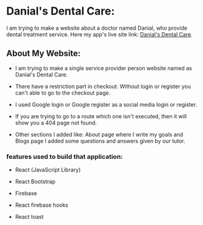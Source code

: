 # Danial's Dental Care:

I am trying to make a website about a doctor named Danial, who provide dental treatment service. Here my app's live site link: [Danial's Dental Care](https://assignment-10-cc88c.web.app/).

## About My Website:

* I am trying to make a single service provider person website named as Danial's Dental Care.

* There have a restriction part in checkout. Without login or register you can't able to go to the checkout page.

* I used Google login or Google register as a social media login or register.

* If you are trying to go to a route which one isn't executed, then it will show you a 404 page not found.

* Other sections I added like: About page where I write my goals and Blogs page I added some questions and answers given by our tutor.

### features used to build that application:

* React (JavaScript Library)

* React Bootstrap

* Firebase 

* React firebase hooks

* React toast
